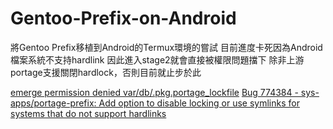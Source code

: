 # Gentoo-Prefix-on-Android
將Gentoo Prefix移植到Android的Termux環境的嘗試
目前進度卡死因為Android檔案系統不支持hardlink
因此進入stage2就會直接被權限問題擋下
除非上游portage支援關閉hardlock，否則目前就止步於此

[emerge permission denied var/db/.pkg.portage_lockfile](https://forums.gentoo.org/viewtopic-t-1132047-start-0-postdays-0-postorder-asc-highlight-.html)
[Bug 774384 - sys-apps/portage-prefix: Add option to disable locking or use symlinks for systems that do not support hardlinks](https://bugs.gentoo.org/774384)
